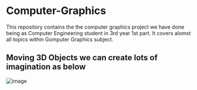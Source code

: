 # Computer-Graphics
This repository contains the  the computer graphics project we have done being as Computer Engineering student in 3rd year 1st part.
It covers alomst all topics within Gomputer Graphics subject.
## Moving 3D Objects we can create lots of imagination as below
![image](https://github.com/user-attachments/assets/dda451d1-b4a0-4d8a-b310-4ef59890e93e)

